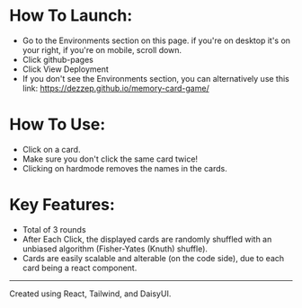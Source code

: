 
# How To Launch:
- Go to the Environments section on this page. if you're on desktop it's on your right, if you're on mobile, scroll down.
- Click github-pages
- Click View Deployment
- If you don't see the Environments section, you can alternatively use this link: https://dezzep.github.io/memory-card-game/
# How To Use:
- Click on a card. 
- Make sure you don't click the same card twice!
- Clicking on hardmode removes the names in the cards.
# Key Features:
- Total of 3 rounds
- After Each Click, the displayed cards are randomly shuffled with an unbiased algorithm (Fisher-Yates (Knuth) shuffle).
- Cards are easily scalable and alterable (on the code side), due to each card being a react component.


-------------------
Created using React, Tailwind, and DaisyUI.